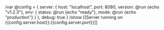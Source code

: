 /var @config = {
server: {
host: "localhost",
port: 8080,
version: @run {echo "v1.2.3"},
env: {
status: @run {echo "ready"},
mode: @run {echo "production"}
    }
  },
debug: true
}
/show [[Server running on {{config.server.host}}:{{config.server.port}}]]